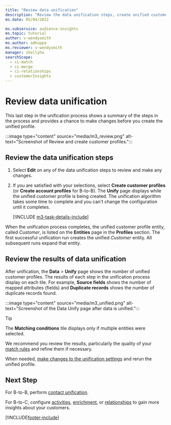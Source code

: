 ```yaml
---
title: "Review data unification"
description: "Review the data unification steps, create unified customer profiles, and review the results"
ms.date: 05/04/2022

ms.subservice: audience-insights
ms.topic: tutorial
author: v-wendysmith
ms.author: adkuppa
ms.reviewer: v-wendysmith
manager: shellyha
searchScope: 
  - ci-match
  - ci-merge
  - ci-relationships
  - customerInsights
---
```


# Review data unification

This last step in the unification process shows a summary of the steps in the process and provides a chance to make changes before you create the unified profile.

:::image type="content" source="media/m3_review.png" alt-text="Screenshot of Review and create customer profiles.":::

## Review the data unification steps

1. Select **Edit** on any of the data unification steps to review and make any changes.

1. If you are satisfied with your selections, select **Create customer profiles** (or **Create account profiles** for B-to-B). The **Unify** page displays while the unified customer profile is being created. The unification algorithm takes some time to complete and you can't change the configuration until it completes.

   [!INCLUDE [m3-task-details-include](includes/m3-task-details.md)]

When the unification process completes, the unified customer profile entity, called *Customer*, is listed on the **Entities** page in the **Profiles** section. The first successful unification run creates the unified *Customer* entity. All subsequent runs expand that entity.

## Review the results of data unification

After unification, the **Data** > **Unify** page shows the number of unified customer profiles. The results of each step in the unification process display on each tile. For example, **Source fields** shows the number of mapped attributes (fields) and **Duplicate records** shows the number of duplicate records found.

:::image type="content" source="media/m3_unified.png" alt-text="Screenshot of the Data Unify page after data is unified.":::

> [!TIP]
> The **Matching conditions** tile displays only if multiple entities were selected.

We recommend you review the results, particularly the quality of your [match rules](data-unification-update.md#manage-match-rules) and refine them if necessary.

When needed, [make changes to the unification settings](data-unification-update.md) and rerun the unified profile.

## Next Step

For B-to-B, perform [contact unification](data-unification-contacts.md).

For B-to-C, configure [activities](activities.md), [enrichment](enrichment-hub.md), or [relationships](relationships.md) to gain more insights about your customers.

[!INCLUDE[footer-include](includes/footer-banner.md)]
